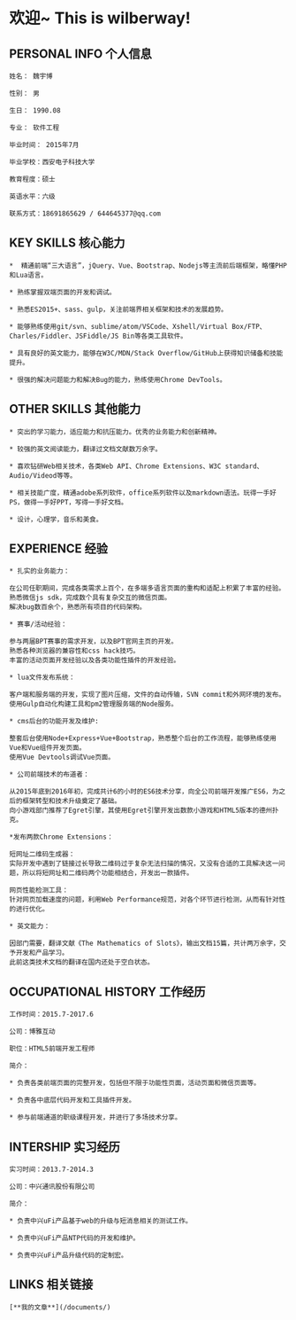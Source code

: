 
# 欢迎~ This is wilberway!

## PERSONAL INFO 个人信息 

    姓名： 魏宇博

    性别： 男

    生日： 1990.08

    专业： 软件工程

    毕业时间： 2015年7月

    毕业学校：西安电子科技大学

    教育程度：硕士

    英语水平：六级   

    联系方式：18691865629 / 644645377@qq.com

## KEY SKILLS  核心能力

    *  精通前端“三大语言”，jQuery、Vue、Bootstrap、Nodejs等主流前后端框架，略懂PHP和Lua语言。

    * 熟练掌握双端页面的开发和调试。

    * 熟悉ES2015+、sass、gulp，关注前端界相关框架和技术的发展趋势。

    * 能够熟练使用git/svn、sublime/atom/VSCode、Xshell/Virtual Box/FTP、Charles/Fiddler、JSFiddle/JS Bin等各类工具软件。

    * 具有良好的英文能力，能够在W3C/MDN/Stack Overflow/GitHub上获得知识储备和技能提升。

    * 很强的解决问题能力和解决Bug的能力，熟练使用Chrome DevTools。

## OTHER SKILLS 其他能力

    * 突出的学习能力，适应能力和抗压能力。优秀的业务能力和创新精神。

    * 较强的英文阅读能力，翻译过文档文献数万余字。

    * 喜欢钻研Web相关技术，各类Web API、Chrome Extensions、W3C standard、Audio/Videod等等。

    * 相关技能广度，精通adobe系列软件，office系列软件以及markdown语法。玩得一手好PS，做得一手好PPT，写得一手好文档。

    * 设计，心理学，音乐和美食。

## EXPERIENCE 经验

    * 扎实的业务能力：
    
    在公司任职期间，完成各类需求上百个，在多端多语言页面的重构和适配上积累了丰富的经验。
    熟悉微信js sdk，完成数个具有复杂交互的微信页面。
    解决bug数百余个，熟悉所有项目的代码架构。

    * 赛事/活动经验：

    参与两届BPT赛事的需求开发，以及BPT官网主页的开发。
    熟悉各种浏览器的兼容性和css hack技巧。
    丰富的活动页面开发经验以及各类功能性插件的开发经验。

    * lua文件发布系统：
    
    客户端和服务端的开发，实现了图片压缩，文件的自动传输，SVN commit和外网环境的发布。
    使用Gulp自动化构建工具和pm2管理服务端的Node服务。

    * cms后台的功能开发及维护:
    
    整套后台使用Node+Express+Vue+Bootstrap，熟悉整个后台的工作流程，能够熟练使用Vue和Vue组件开发页面。
    使用Vue Devtools调试Vue页面。

    * 公司前端技术的布道者：
    
    从2015年底到2016年初，完成共计6的小时的ES6技术分享，向全公司前端开发推广ES6，为之后的框架转型和技术升级奠定了基础。
    向小游戏部门推荐了Egret引擎，其使用Egret引擎开发出数款小游戏和HTML5版本的德州扑克。

    *发布两款Chrome Extensions：

    短网址二维码生成器：
    实际开发中遇到了链接过长导致二维码过于复杂无法扫描的情况，又没有合适的工具解决这一问题，所以将短网址和二维码两个功能相结合，开发出一款插件。

    网页性能检测工具：
    针对网页加载速度的问题，利用Web Performance规范，对各个环节进行检测，从而有针对性的进行优化。

    * 英文能力：

    因部门需要，翻译文献《The Mathematics of Slots》，输出文档15篇，共计两万余字，交予开发和产品学习。
    此前这类技术文档的翻译在国内还处于空白状态。

## OCCUPATIONAL HISTORY 工作经历

    工作时间：2015.7-2017.6

    公司：博雅互动

    职位：HTML5前端开发工程师

    简介：

    * 负责各类前端页面的完整开发，包括但不限于功能性页面，活动页面和微信页面等。

    * 负责各中底层代码开发和工具插件开发。

    * 参与前端通道的职级课程开发，并进行了多场技术分享。


## INTERSHIP 实习经历

    实习时间：2013.7-2014.3 

    公司：中兴通讯股份有限公司 

    简介：

    * 负责中兴uFi产品基于web的升级与短消息相关的测试工作。

    * 负责中兴uFi产品NTP代码的开发和维护。 

    * 负责中兴uFi产品升级代码的定制宏。 

## LINKS 相关链接

    [**我的文章**](/documents/)
